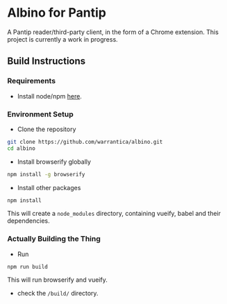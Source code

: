 # Albino for Pantip
A Pantip reader/third-party client, in the form of a Chrome extension.
This project is currently a work in progress.

## Build Instructions
### Requirements
- Install node/npm [here](https://nodejs.org/en/).

### Environment Setup
- Clone the repository
```bash
git clone https://github.com/warrantica/albino.git
cd albino
```

- Install browserify globally
```bash
npm install -g browserify
```

- Install other packages
```bash
npm install
```
This will create a `node_modules` directory, containing vueify, babel and their dependencies.

### Actually Building the Thing
- Run
```
npm run build
```
This will run browserify and vueify.

- check the `/build/` directory.
